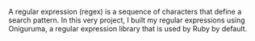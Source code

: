 A regular expression (regex) is a sequence of characters that define a search pattern.
In this very project, I built my regular expressions using Oniguruma, a regular expression library that is used by Ruby by default. 
